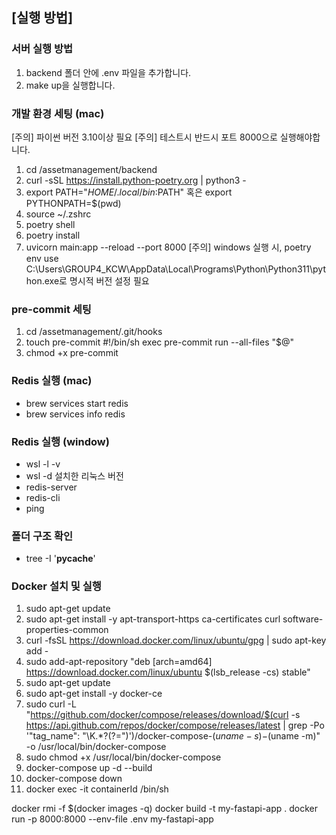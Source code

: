 ## [실행 방법]

### 서버 실행 방법
1. backend 폴더 안에 .env 파일을 추가합니다.
2. make up을 실행합니다.

### 개발 환경 세팅 (mac)
[주의] 파이썬 버전 3.10이상 필요
[주의] 테스트시 반드시 포트 8000으로 실행해야합니다.
1. cd /assetmanagement/backend
2. curl -sSL https://install.python-poetry.org | python3 -
3. export PATH="$HOME/.local/bin:$PATH" 혹은 export PYTHONPATH=$(pwd)
4. source ~/.zshrc
5. poetry shell
6. poetry install
7. uvicorn main:app --reload --port 8000
[주의] windows 실행 시, poetry env use C:\Users\GROUP4_KCW\AppData\Local\Programs\Python\Python311\python.exe로 명시적 버전 설정 필요


### pre-commit 세팅
1. cd /assetmanagement/.git/hooks
2. touch pre-commit
#!/bin/sh
exec pre-commit run --all-files "$@"
3. chmod +x pre-commit

### Redis 실행 (mac)
- brew services start redis
- brew services info redis

### Redis 실행 (window)
- wsl -l -v
- wsl -d 설치한 리눅스 버전
- redis-server
- redis-cli
- ping

### 폴더 구조 확인
- tree -I '__pycache__'


### Docker 설치 및 실행
1. sudo apt-get update
2. sudo apt-get install -y apt-transport-https ca-certificates curl software-properties-common
3. curl -fsSL https://download.docker.com/linux/ubuntu/gpg | sudo apt-key add -
4. sudo add-apt-repository "deb [arch=amd64] https://download.docker.com/linux/ubuntu $(lsb_release -cs) stable"
5. sudo apt-get update
6. sudo apt-get install -y docker-ce
7. sudo curl -L "https://github.com/docker/compose/releases/download/$(curl -s https://api.github.com/repos/docker/compose/releases/latest | grep -Po '"tag_name": "\K.*?(?=")')/docker-compose-$(uname -s)-$(uname -m)" -o /usr/local/bin/docker-compose
8. sudo chmod +x /usr/local/bin/docker-compose
9. docker-compose up -d --build
10. docker-compose down
11. docker exec -it containerId /bin/sh

docker rmi -f $(docker images -q)
docker build -t my-fastapi-app .
docker run -p 8000:8000 --env-file .env my-fastapi-app
